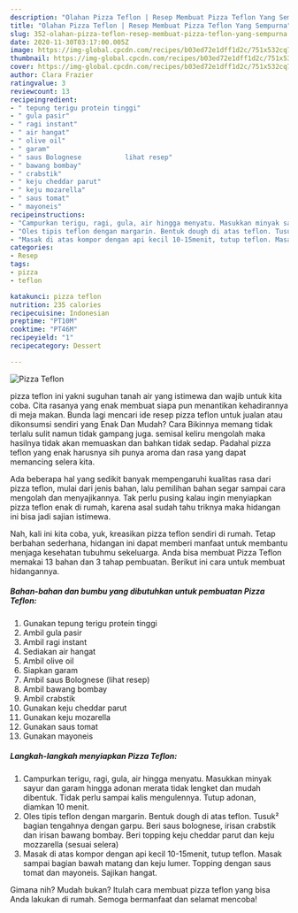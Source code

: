 ```yaml
---
description: "Olahan Pizza Teflon | Resep Membuat Pizza Teflon Yang Sempurna"
title: "Olahan Pizza Teflon | Resep Membuat Pizza Teflon Yang Sempurna"
slug: 352-olahan-pizza-teflon-resep-membuat-pizza-teflon-yang-sempurna
date: 2020-11-30T03:17:00.005Z
image: https://img-global.cpcdn.com/recipes/b03ed72e1dff1d2c/751x532cq70/pizza-teflon-foto-resep-utama.jpg
thumbnail: https://img-global.cpcdn.com/recipes/b03ed72e1dff1d2c/751x532cq70/pizza-teflon-foto-resep-utama.jpg
cover: https://img-global.cpcdn.com/recipes/b03ed72e1dff1d2c/751x532cq70/pizza-teflon-foto-resep-utama.jpg
author: Clara Frazier
ratingvalue: 3
reviewcount: 13
recipeingredient:
- " tepung terigu protein tinggi"
- " gula pasir"
- " ragi instant"
- " air hangat"
- " olive oil"
- " garam"
- " saus Bolognese           lihat resep"
- " bawang bombay"
- " crabstik"
- " keju cheddar parut"
- " keju mozarella"
- " saus tomat"
- " mayoneis"
recipeinstructions:
- "Campurkan terigu, ragi, gula, air hingga menyatu. Masukkan minyak sayur dan garam hingga adonan merata tidak lengket dan mudah dibentuk. Tidak perlu sampai kalis mengulennya. Tutup adonan, diamkan 10 menit."
- "Oles tipis teflon dengan margarin. Bentuk dough di atas teflon. Tusuk² bagian tengahnya dengan garpu. Beri saus bolognese, irisan crabstik dan irisan bawang bombay. Beri topping keju cheddar parut dan keju mozzarella (sesuai selera)"
- "Masak di atas kompor dengan api kecil 10-15menit, tutup teflon. Masak sampai bagian bawah matang dan keju lumer. Topping dengan saus tomat dan mayoneis. Sajikan hangat."
categories:
- Resep
tags:
- pizza
- teflon

katakunci: pizza teflon 
nutrition: 235 calories
recipecuisine: Indonesian
preptime: "PT10M"
cooktime: "PT46M"
recipeyield: "1"
recipecategory: Dessert

---
```



![Pizza Teflon](https://img-global.cpcdn.com/recipes/b03ed72e1dff1d2c/751x532cq70/pizza-teflon-foto-resep-utama.jpg)


pizza teflon ini yakni suguhan tanah air yang istimewa dan wajib untuk kita coba. Cita rasanya yang enak membuat siapa pun menantikan kehadirannya di meja makan.
Bunda lagi mencari ide resep pizza teflon untuk jualan atau dikonsumsi sendiri yang Enak Dan Mudah? Cara Bikinnya memang tidak terlalu sulit namun tidak gampang juga. semisal keliru mengolah maka hasilnya tidak akan memuaskan dan bahkan tidak sedap. Padahal pizza teflon yang enak harusnya sih punya aroma dan rasa yang dapat memancing selera kita.



Ada beberapa hal yang sedikit banyak mempengaruhi kualitas rasa dari pizza teflon, mulai dari jenis bahan, lalu pemilihan bahan segar sampai cara mengolah dan menyajikannya. Tak perlu pusing kalau ingin menyiapkan pizza teflon enak di rumah, karena asal sudah tahu triknya maka hidangan ini bisa jadi sajian istimewa.


Nah, kali ini kita coba, yuk, kreasikan pizza teflon sendiri di rumah. Tetap berbahan sederhana, hidangan ini dapat memberi manfaat untuk membantu menjaga kesehatan tubuhmu sekeluarga. Anda bisa membuat Pizza Teflon memakai 13 bahan dan 3 tahap pembuatan. Berikut ini cara untuk membuat hidangannya.

<!--inarticleads1-->

##### Bahan-bahan dan bumbu yang dibutuhkan untuk pembuatan Pizza Teflon:

1. Gunakan  tepung terigu protein tinggi
1. Ambil  gula pasir
1. Ambil  ragi instant
1. Sediakan  air hangat
1. Ambil  olive oil
1. Siapkan  garam
1. Ambil  saus Bolognese           (lihat resep)
1. Ambil  bawang bombay
1. Ambil  crabstik
1. Gunakan  keju cheddar parut
1. Gunakan  keju mozarella
1. Gunakan  saus tomat
1. Gunakan  mayoneis




<!--inarticleads2-->

##### Langkah-langkah menyiapkan Pizza Teflon:

1. Campurkan terigu, ragi, gula, air hingga menyatu. Masukkan minyak sayur dan garam hingga adonan merata tidak lengket dan mudah dibentuk. Tidak perlu sampai kalis mengulennya. Tutup adonan, diamkan 10 menit.
1. Oles tipis teflon dengan margarin. Bentuk dough di atas teflon. Tusuk² bagian tengahnya dengan garpu. Beri saus bolognese, irisan crabstik dan irisan bawang bombay. Beri topping keju cheddar parut dan keju mozzarella (sesuai selera)
1. Masak di atas kompor dengan api kecil 10-15menit, tutup teflon. Masak sampai bagian bawah matang dan keju lumer. Topping dengan saus tomat dan mayoneis. Sajikan hangat.




Gimana nih? Mudah bukan? Itulah cara membuat pizza teflon yang bisa Anda lakukan di rumah. Semoga bermanfaat dan selamat mencoba!
